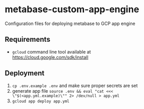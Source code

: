 # metabase-custom-app-engine
Configuration files for deploying metabase to GCP app engine


## Requirements

* `gcloud` command line tool available at https://cloud.google.com/sdk/install


## Deployment

1) `cp .env.example .env` and make sure proper secrets are set
2) generate app file `source .env && eval "cat <<< \"$(<app.yml.example)\"" 2> /dev/null > app.yml`
3) `gcloud app deploy app.yml`
